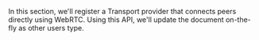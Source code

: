 In this section, we'll register a Transport provider that connects peers directly using WebRTC. Using this API, we'll update the document on-the-fly as other users type.